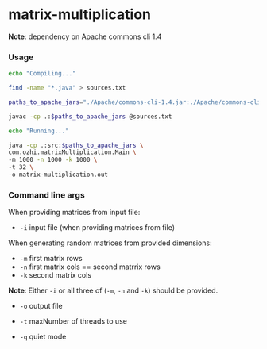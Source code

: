 # matrix-multiplication

__Note__: dependency on Apache commons cli 1.4

### Usage
```sh
echo "Compiling..."

find -name "*.java" > sources.txt

paths_to_apache_jars="./Apache/commons-cli-1.4.jar:./Apache/commons-cli-1.4-javadoc.jar:./Apache/commons-cli-1.4-sources.jar:./Apache/commons-cli-1.4"

javac -cp .:$paths_to_apache_jars @sources.txt

echo "Running..."

java -cp .:src:$paths_to_apache_jars \
com.ozhi.matrixMultiplication.Main \
-m 1000 -n 1000 -k 1000 \
-t 32 \
-o matrix-multiplication.out
```

### Command line args

When providing matrices from input file:
* `-i` input file (when providing matrices from file)

When generating random matrices from provided dimensions:
* `-m` first matrix rows
* `-n` first matrix cols == second matrrix rows
* `-k` second matrix cols

__Note__: Either `-i` or all three of (`-m`, `-n` and `-k`) should be provided. 

* `-o` output file

* `-t` maxNumber of threads to use

* `-q` quiet mode
